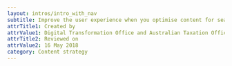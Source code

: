 ```yaml
---
layout: intros/intro_with_nav
subtitle: Improve the user experience when you optimise content for search engines. This helps people find the information they're looking for.
attrTitle1: Created by
attrValue1: Digital Transformation Office and Australian Taxation Office (ATO)
attrTitle2: Reviewed on
attrValue2: 16 May 2018
category: Content strategy
---
```

